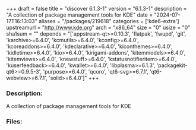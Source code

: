 +++
draft = false
title = "discover 6.1.3-1"
version = "6.1.3-1"
description = "A collection of package management tools for KDE"
date = "2024-07-17T16:13:03"
aliases = "/packages/219618"
categories = ['kde6-extra']
upstreamurl = "http://www.kde.org"
arch = "x86_64"
size = "0"
usize = "0"
sha1sum = ""
depends = "['appstream-qt>=0.10.3', 'flatpak', 'fwupd', 'git', 'karchive>=6.4.0', 'kcmutils>=6.4.0', 'kconfig>=6.4.0', 'kcoreaddons>=6.4.0', 'kdeclarative>=6.4.0', 'kiconthemes>=6.4.0', 'kidletime>=6.4.0', 'kio>=6.4.0', 'kirigami-addons', 'kitemmodels>=6.4.0', 'kitemviews>=6.4.0', 'knewstuff>=6.4.0', 'kstatusnotifieritem>=6.4.0', 'kuserfeedback>=6.4.0', 'kwallet>=6.4.0', 'libplasma>=6.1.3', 'packagekit-qt6>=0.9.5-3', 'purpose>=6.4.0', 'qcoro', 'qt6-svg>=6.7.1', 'qt6-webview>=6.7.1', 'solid>=6.4.0']"
+++
### Description: 
A collection of package management tools for KDE

### Files: 
